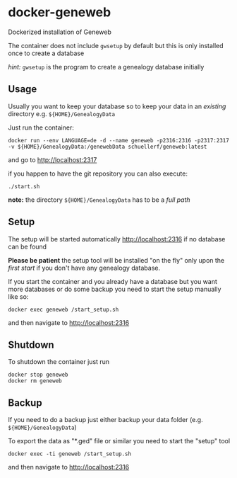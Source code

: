 # docker-geneweb
Dockerized installation of Geneweb

The container does not include `gwsetup` by default but this is only installed once to create a database

*hint:* `gwsetup` is the program to create a genealogy database initially

## Usage

Usually you want to keep your database so to keep your data in an *existing* directory e.g. `${HOME}/GenealogyData`

Just run the container:
```
docker run --env LANGUAGE=de -d --name geneweb -p2316:2316 -p2317:2317 -v ${HOME}/GenealogyData:/genewebData schuellerf/geneweb:latest
```

and go to [http://localhost:2317](http://localhost:2317)

if you happen to have the git repository you can also execute:
```
./start.sh
```

**note:** the directory `${HOME}/GenealogyData` has to be a *full path*

## Setup
The setup will be started automatically [http://localhost:2316](http://localhost:2316) if no database can be found
		
**Please be patient** the setup tool will be installed "on the fly" only upon the *first start* if you don't have any genealogy database.

If you start the container and you already have a database but you want more databases or do some backup you need to start the setup manually like so:

```
docker exec geneweb /start_setup.sh
```
and then navigate to [http://localhost:2316](http://localhost:2316)
## Shutdown

To shutdown the container just run
```
docker stop geneweb
docker rm geneweb
```

## Backup
If you need to do a backup just either backup your data folder (e.g. `${HOME}/GenealogyData`)

To export the data as "*.ged" file or similar you need to start the "setup" tool

```
docker exec -ti geneweb /start_setup.sh
```
and then navigate to [http://localhost:2316](http://localhost:2316)

